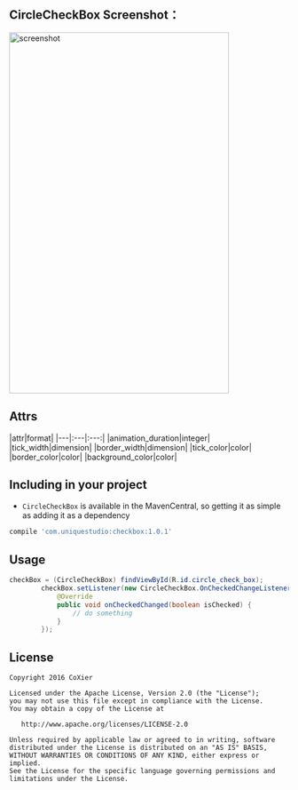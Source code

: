 ## CircleCheckBox Screenshot：
<img src="/art/screenshot.gif" alt="screenshot" title="screenshot" width="396" height="650" />

## Attrs
|attr|format|
|---|:---|:---:|
|animation_duration|integer|
|tick_width|dimension|
|border_width|dimension|
|tick_color|color|
|border_color|color|
|background_color|color|

## Including in your project
- `CircleCheckBox` is available in the MavenCentral, so getting it as simple as adding it as a dependency
```gradle
compile 'com.uniquestudio:checkbox:1.0.1'
```

## Usage

```java
checkBox = (CircleCheckBox) findViewById(R.id.circle_check_box);
        checkBox.setListener(new CircleCheckBox.OnCheckedChangeListener() {
            @Override
            public void onCheckedChanged(boolean isChecked) {
                // do something
            }
        });
```

## License

    Copyright 2016 CoXier

    Licensed under the Apache License, Version 2.0 (the "License");
    you may not use this file except in compliance with the License.
    You may obtain a copy of the License at

       http://www.apache.org/licenses/LICENSE-2.0

    Unless required by applicable law or agreed to in writing, software
    distributed under the License is distributed on an "AS IS" BASIS,
    WITHOUT WARRANTIES OR CONDITIONS OF ANY KIND, either express or implied.
    See the License for the specific language governing permissions and
    limitations under the License.